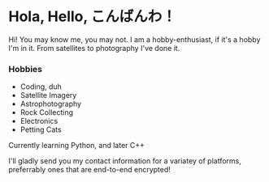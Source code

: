 # Hola, Hello, こんばんわ！

Hi! You may know me, you may not.
I am a hobby-enthusiast, if it's a hobby I'm in it. From satellites to photography I've done it.

### Hobbies
- Coding, duh
- Satellite Imagery
- Astrophotography
- Rock Collecting
- Electronics
- Petting Cats

Currently learning Python, and later C++

I'll gladly send you my contact information for a variatey of platforms, preferrably ones that are end-to-end encrypted!


